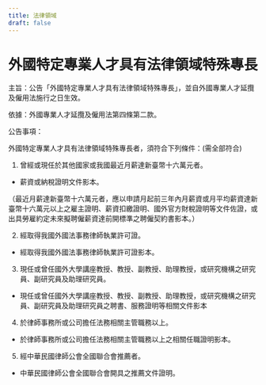 ```yaml
---
title: 法律領域
draft: false
---
```

# 外國特定專業人才具有法律領域特殊專長

主旨：公告「外國特定專業人才具有法律領域特殊專長」，並自外國專業人才延攬及僱用法施行之日生效。

依據：外國專業人才延攬及僱用法第四條第二款。

公告事項：

外國特定專業人才具有法律領域特殊專長者，須符合下列條件：(需全部符合)

1. 曾經或現任於其他國家或我國最近月薪達新臺幣十六萬元者。

* 薪資或納稅證明文件影本。

（最近月薪達新臺幣十六萬元者，應以申請月起前三年內月薪資或月平均薪資達新臺幣十六萬元以上之雇主證明、薪資扣繳證明、國外官方財稅證明等文件佐證，或出具勞雇約定未來擬聘僱薪資達前開標準之聘僱契約書影本。）

2. 經取得我國外國法事務律師執業許可證。

* 經取得我國外國法事務律師執業許可證影本。

3. 現任或曾任國外大學講座教授、教授、副教授、助理教授，或研究機構之研究員、副研究員及助理研究員。

* 現任或曾任國外大學講座教授、教授、副教授、助理教授，或研究機構之研究員、副研究員及助理研究員之聘書、服務證明等相關文件影本

4. 於律師事務所或公司擔任法務相關主管職務以上。

* 於律師事務所或公司擔任法務相關主管職務以上之相關任職證明影本。

5. 經中華民國律師公會全國聯合會推薦者。

* 中華民國律師公會全國聯合會開具之推薦文件證明。